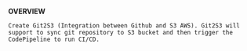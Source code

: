 **OVERVIEW**

    Create Git2S3 (Integration between Github and S3 AWS). Git2S3 will support to sync git repository to S3 bucket and then trigger the CodePipeline to run CI/CD.